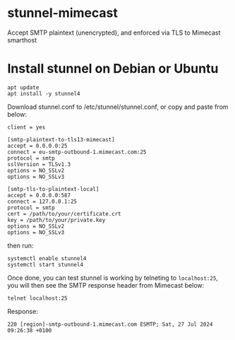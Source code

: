 # stunnel-mimecast
Accept SMTP plaintext (unencrypted), and enforced via TLS to Mimecast smarthost

# Install stunnel on Debian or Ubuntu
````
apt update
apt install -y stunnel4
````
Download stunnel.conf to /etc/stunnel/stunnel.conf, or copy and paste from below:

````
client = yes

[smtp-plaintext-to-tls13-mimecast]
accept = 0.0.0.0:25
connect = eu-smtp-outbound-1.mimecast.com:25
protocol = smtp
sslVersion = TLSv1.3
options = NO_SSLv2
options = NO_SSLv3

[smtp-tls-to-plaintext-local]
accept = 0.0.0.0:587
connect = 127.0.0.1:25
protocol = smtp
cert = /path/to/your/certificate.crt
key = /path/to/your/private.key
options = NO_SSLv2
options = NO_SSLv3
````


then run:
````
systemctl enable stunnel4
systemctl start stunnel4
````

Once done, you can test stunnel is working by telneting to `localhost:25`, you will then see the SMTP response header from Mimecast below:
````
telnet localhost:25
````

Response:
````
220 [region]-smtp-outbound-1.mimecast.com ESMTP; Sat, 27 Jul 2024 09:26:38 +0100
````
